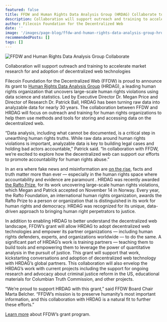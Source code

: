 ```yaml
---
featured: false
title: FFDW and Human Rights Data Analysis Group (HRDAG) Collaborate to Advance Decentralized Storage for Human Rights Defenders
description: Collaboration will support outreach and training to accelerate market research for and adoption of decentralized web technologies
author: Filecoin Foundation for the Decentralized Web
date: ''
image: '/images/page-blog/ffdw-and-human-rights-data-analysis-group-hrdag-collaborate-to-advance-decentralized-storage.png'
recommendedPosts: []
tags: []
---
```


![FFDW and Human Rights Data Analysis Group Collaborate](/images/page-blog/ffdw-and-human-rights-data-analysis-group-hrdag-collaborate-to-advance-decentralized-storage.png)

Collaboration will support outreach and training to accelerate market research for and adoption of decentralized web technologies

Filecoin Foundation for the Decentralized Web (FFDW) is proud to announce its grant to [Human Rights Data Analysis Group](https://hrdag.org/) (HRDAG), a leading human rights organization that uncovers large-scale human rights violations using data science and statistics. Led by Executive Director Dr. Megan Price and Director of Research Dr. Patrick Ball, HRDAG has been turning raw data into analyzable data for nearly 30 years. The collaboration between FFDW and HRDAG will focus on outreach and training for human rights organizations to help them use methods and tools for storing and accessing data on the decentralized web.

“Data analysis, including what cannot be documented, is a critical step in unearthing human rights truths. While raw data around human rights violations is important, analyzable data is key to building legal cases and holding bad actors accountable,” Patrick said. “In collaboration with FFDW, we’re excited to explore how the decentralized web can support our efforts to promote accountability for human rights abuse.”

In an era where fake news and misinformation are [on the rise](https://www.pewresearch.org/internet/2017/10/19/the-future-of-truth-and-misinformation-online/), facts and truth matter more than ever — especially in the human rights space where accountability and evidence are paramount . HRDAG was recently awarded [the Rafto Prize](https://hrdag.org/2021/09/23/hrdag-wins-the-rafto-prize/#:~:text=Every%20year%2C%20the%20Rafto%20Foundation,honored%20to%20receive%20that%20prize!), for its work uncovering large-scale human rights violations, which Megan and Patrick accepted on November 14 in Norway. Every year, the Rafto Foundation, an international human rights organization, awards the Rafto Prize to a person or organization that is distinguished in its work for human rights and democracy. HRDAG was recognized for its unique, data-driven approach to bringing human right perpetrators to justice.

In addition to enabling HRDAG to better understand the decentralized web landscape, FFDW’s grant will allow HRDAG to adopt decentralized web technologies and empower its partner organizations — including human rights defenders, experts, and organizations worldwide — to do the same. A significant part of HRDAG’s work is training partners — teaching them to build tools and empowering them to leverage the power of quantitative analysis in the pursuit of justice. This grant will support that work, kickstarting conversations and adoption of decentralized web technology with HRDAG’s global partners. This collaboration will also envelop the HRDAG’s work with current projects including the support for ongoing research and advocacy about criminal justice reform in the US, educational materials for Columbian Truth Commission, and other projects.

“We’re proud to support HRDAG with this grant,” said FFDW Board Chair Marta Belcher. “FFDW’s mission is to preserve humanity’s most important information, and this collaboration with HRDAG is a natural fit to further these efforts.”

[Learn more](https://fil.org/grants/) about FFDW’s grant program.
